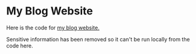 # My Blog Website

Here is the code for [my blog website.](http://www.frodho-blog.com)

Sensitive information has been removed so it can't be run locally from the code here.
